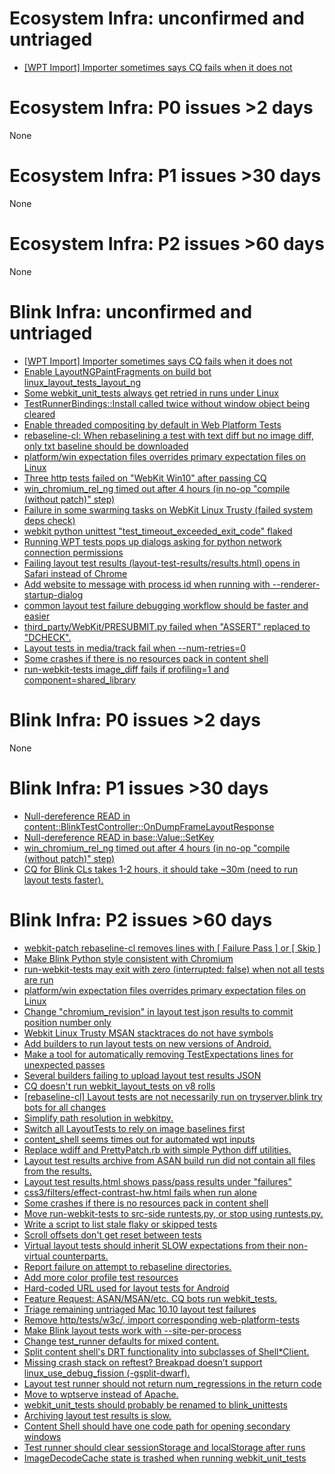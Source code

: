# Ecosystem Infra: unconfirmed and untriaged
* [[WPT Import] Importer sometimes says CQ fails when it does not](https://crbug.com/792652)

# Ecosystem Infra: P0 issues >2 days
None

# Ecosystem Infra: P1 issues >30 days
None

# Ecosystem Infra: P2 issues >60 days
None

# Blink Infra: unconfirmed and untriaged
* [[WPT Import] Importer sometimes says CQ fails when it does not](https://crbug.com/792652)
* [Enable LayoutNGPaintFragments on build bot linux_layout_tests_layout_ng](https://crbug.com/792329)
* [Some webkit_unit_tests always get retried in runs under Linux](https://crbug.com/791734)
* [TestRunnerBindings::Install called twice without window object being cleared](https://crbug.com/772386)
* [Enable threaded compositing by default in Web Platform Tests](https://crbug.com/770028)
* [rebaseline-cl: When rebaselining a test with text diff but no image diff, only txt baseline should be downloaded](https://crbug.com/767264)
* [platform/win expectation files overrides primary expectation files on Linux](https://crbug.com/752721)
* [Three http tests failed on "WebKit Win10" after passing CQ](https://crbug.com/750734)
* [win_chromium_rel_ng timed out after 4 hours (in no-op "compile (without patch)" step)](https://crbug.com/745033)
* [Failure in some swarming tasks on WebKit Linux Trusty (failed system deps check)](https://crbug.com/741693)
* [webkit python unittest "test_timeout_exceeded_exit_code" flaked](https://crbug.com/739721)
* [Running WPT tests pops up dialogs asking for python network connection permissions](https://crbug.com/734422)
* [Failing layout test results (layout-test-results/results.html) opens in Safari instead of Chrome](https://crbug.com/734419)
* [Add website to message with process id when running with --renderer-startup-dialog](https://crbug.com/730065)
* [common layout test failure debugging workflow should be faster and easier](https://crbug.com/719995)
* [third_party/WebKit/PRESUBMIT.py failed when "ASSERT" replaced to "DCHECK".](https://crbug.com/711329)
* [Layout tests in media/track fail when --num-retries=0](https://crbug.com/655831)
* [Some crashes if there is no resources pack in content shell](https://crbug.com/625008)
* [run-webkit-tests image_diff fails if profiling=1 and component=shared_library](https://crbug.com/278596)

# Blink Infra: P0 issues >2 days
None

# Blink Infra: P1 issues >30 days
* [Null-dereference READ in content::BlinkTestController::OnDumpFrameLayoutResponse](https://crbug.com/765581)
* [Null-dereference READ in base::Value::SetKey](https://crbug.com/764879)
* [win_chromium_rel_ng timed out after 4 hours (in no-op "compile (without patch)" step)](https://crbug.com/745033)
* [CQ for Blink CLs takes 1-2 hours, it should take ~30m (need to run layout tests faster).](https://crbug.com/485392)

# Blink Infra: P2 issues >60 days
* [webkit-patch rebaseline-cl removes lines with [ Failure Pass ] or [ Skip ]](https://crbug.com/765273)
* [Make Blink Python style consistent with Chromium](https://crbug.com/764368)
* [run-webkit-tests may exit with zero (interrupted: false) when not all tests are run](https://crbug.com/763163)
* [platform/win expectation files overrides primary expectation files on Linux](https://crbug.com/752721)
* [Change "chromium_revision" in layout test json results to commit position number only](https://crbug.com/750347)
* [Webkit Linux Trusty MSAN stacktraces do not have symbols](https://crbug.com/740277)
* [Add builders to run layout tests on new versions of Android.](https://crbug.com/733860)
* [Make a tool for automatically removing TestExpectations lines for unexpected passes](https://crbug.com/730704)
* [Several builders failing to upload layout test results JSON](https://crbug.com/730048)
* [CQ doesn't run webkit_layout_tests on v8 rolls](https://crbug.com/720623)
* [[rebaseline-cl] Layout tests are not necessarily run on tryserver.blink try bots for all changes](https://crbug.com/713265)
* [Simplify path resolution in webkitpy.](https://crbug.com/710535)
* [Switch all LayoutTests to rely on image baselines first](https://crbug.com/703899)
* [content_shell seems times out for automated wpt inputs](https://crbug.com/688468)
* [Replace wdiff and PrettyPatch.rb with simple Python diff utilities.](https://crbug.com/672651)
* [Layout test results archive from ASAN build run did not contain all files from the results.](https://crbug.com/671804)
* [Layout test results.html shows pass/pass results under "failures"](https://crbug.com/664274)
* [css3/filters/effect-contrast-hw.html fails when run alone](https://crbug.com/653709)
* [Some crashes if there is no resources pack in content shell](https://crbug.com/625008)
* [Move run-webkit-tests to src-side runtests.py, or stop using runtests.py.](https://crbug.com/605496)
* [Write a script to list stale flaky or skipped tests](https://crbug.com/597797)
* [Scroll offsets don't get reset between tests](https://crbug.com/594672)
* [Virtual layout tests should inherit SLOW expectations from their non-virtual counterparts.](https://crbug.com/594216)
* [Report failure on attempt to rebaseline directories.](https://crbug.com/593450)
* [Add more color profile test resources](https://crbug.com/537077)
* [Hard-coded URL used for layout tests for Android](https://crbug.com/530257)
* [Feature Request: ASAN/MSAN/etc. CQ bots run webkit_tests.](https://crbug.com/526188)
* [Triage remaining untriaged Mac 10.10 layout test failures](https://crbug.com/509025)
* [Remove http/tests/w3c/, import corresponding web-platform-tests](https://crbug.com/498037)
* [Make Blink layout tests work with --site-per-process](https://crbug.com/477150)
* [Change test_runner defaults for mixed content.](https://crbug.com/462158)
* [Split content shell's DRT functionality into subclasses of Shell*Client.](https://crbug.com/420994)
* [Missing crash stack on reftest? Breakpad doesn’t support linux_use_debug_fission (-gsplit-dwarf).](https://crbug.com/369608)
* [Layout test runner should not return num_regressions in the return code](https://crbug.com/357866)
* [Move to wptserve instead of Apache.](https://crbug.com/347864)
* [webkit_unit_tests should probably be renamed to blink_unittests](https://crbug.com/342182)
* [Archiving layout test results is slow.](https://crbug.com/310382)
* [Content Shell should have one code path for opening secondary windows](https://crbug.com/309760)
* [Test runner should clear sessionStorage and localStorage after runs](https://crbug.com/305357)
* [ImageDecodeCache state is trashed when running webkit_unit_tests](https://crbug.com/266088)

